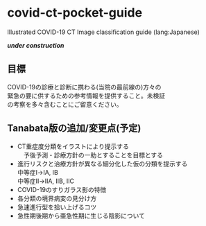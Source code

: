 # covid-ct-pocket-guide
Illustrated COVID-19 CT Image classification guide (lang:Japanese)

***under construction***

## 目標  
COVID-19の診療と診断に携わる(当院の最前線の)方々の  
緊急の要に供するための参考情報を提供すること。未検証  
の考察を多々含むことにご留意ください。

## Tanabata版の追加/変更点(予定)
- CT重症度分類をイラストにより提示する  
　予後予測・診療方針の一助とすることを目標とする
- 進行リスクと治療方針が異なる細分化した仮の分類を提示する  
    中等症Ⅰ→ⅠA, ⅠB  
    中等症Ⅱ→ⅡA, ⅡB, ⅡC  
- COVID-19のすりガラス影の特徴
- 各分類の境界病変の見分け方
- 急速進行型を拾い上げるコツ
- 急性期後期から亜急性期に生じる陰影について  
